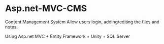 # Asp.net-MVC-CMS

Content Management System
Allow users login, adding/editing the files and notes.


Using Asp.net MVC + Entity Framework + Unity + SQL Server

